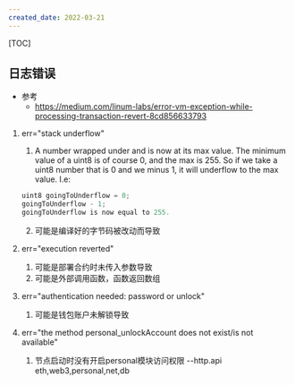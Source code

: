 ```yaml
---
created_date: 2022-03-21
---
```


[TOC]

## 日志错误

- 参考
  - https://medium.com/linum-labs/error-vm-exception-while-processing-transaction-revert-8cd856633793

1. err="stack underflow"

   1. A number wrapped under and is now at its max value. The minimum value of a uint8 is of course 0, and the max is 255. So if we take a uint8 number that is 0 and we minus 1, it will underflow to the max value. I.e:

   ```js
   uint8 goingToUnderflow = 0;
   goingToUnderflow - 1;
   goingToUnderflow is now equal to 255.
   ```

   2. 可能是编译好的字节码被改动而导致

2. err="execution reverted"

   1. 可能是部署合约时未传入参数导致
   2. 可能是外部调用函数，函数返回数组

3. err="authentication needed: password or unlock"

   1. 可能是钱包账户未解锁导致

4. err="the method personal_unlockAccount does not exist/is not available"

   1. 节点启动时没有开启personal模块访问权限 --http.api eth,web3,personal,net,db
